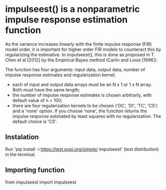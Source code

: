 # impulseest() is a nonparametric impulse response estimation function

As the variance increases linearly with the finite impulse response (FIR) model order, it is important for higher order FIR models to counteract this by regularizing the estimative. In impulseest(), this is done as proposed in T. Chen et al [2012] by the Empirical Bayes method (Carlin and Louis [1996]).

The function has four arguments: input data, output data, number of impulse response estimates and regularization kernel.
- each of input and output data arrays must be an N x 1 or 1 x N array. Both must have the same length; 
- the number of impulse response estimates is chosen arbitrarly, with default value of n = 100; 
- there are four regularization kernels to be chosen ('DC', 'DI', 'TC', 'CS') and a 'none' option. If you choose 'none', the function returns the impulse response estimated by least squares with no regularization. The default choice is 'CS'.

## Instalation

Run 'pip install -i https://test.pypi.org/simple/ impulseest' (test distribution) in the terminal.

## Importing function

from impulseest import impulseest
